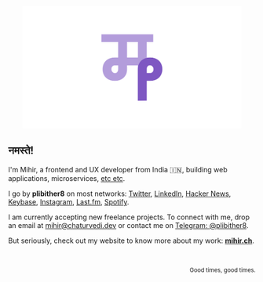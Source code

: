 <p align="center">
  <a href="https://mihir.ch">
    <img src="logo.svg" alt="Muh" height="250"/>
  </a>
</p>

## नमस्ते!

I'm Mihir, a frontend and UX developer from India :india:, building web applications, microservices, [etc etc](https://mihir.ch/projects).

<!-- Currently, I'm working at [Devfolio](https://devfolio.co) as a frontend engineer intern. -->

I go by **plibither8** on most networks: [Twitter](https://twitter.com/plibither8), [LinkedIn](https://linkedin.com/in/plibither8), [Hacker News](https://news.ycombinator.com/user?id=plibither8), [Keybase](https://keybase.io/plibither8), [Instagram](https://www.instagram.com/plibither8), [Last.fm](https://last.fm/user/plibither8), [Spotify](https://open.spotify.com/user/tmf5wfz6mzs6cca830in4tm1m).

I am currently accepting new freelance projects. To connect with me, drop an email at mihir@chaturvedi.dev or contact me on [Telegram: @plibither8](https://t.me/plibither8).

But seriously, check out my website to know more about my work: **[mihir.ch](https://mihir.ch)**.

<br>

<p align="right">
  <sup>Good times, good times.</sup>
</p>
